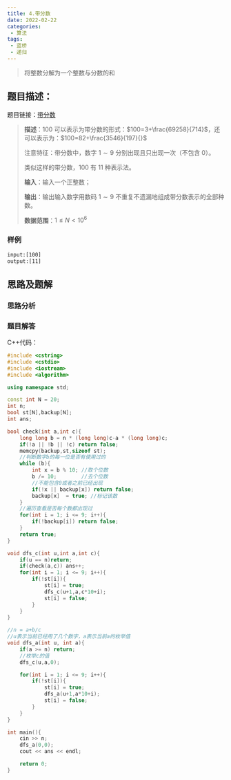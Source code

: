 ```yaml
---
title: 4.带分数
date: 2022-02-22
categories:
 - 算法
tags:
 - 蓝桥
 - 递归
---
```


> 将整数分解为一个整数与分数的和

<!-- more -->

## 题目描述：

题目链接：[带分数](https://www.acwing.com/problem/content/1211/)

> **描述**：$100$ 可以表示为带分数的形式：$100=3+\frac{69258}{714}$，还可以表示为：$100=82+\frac{3546}{197}{}$
>
> 注意特征：带分数中，数字 $1∼9$ 分别出现且只出现一次（不包含 $0$）。
>
> 类似这样的带分数，$100$ 有 $11$ 种表示法。
>
> **输入**：输入一个正整数；
>
> **输出**：输出输入数字用数码 $1∼9$ 不重复不遗漏地组成带分数表示的全部种数。
>
> **数据范围**：$1 \leq N < 10^6$

### 样例

```html
input:[100]
output:[11]
```

## 思路及题解

### 思路分析



### 题目解答

C++代码：

```cpp
#include <cstring>
#include <cstdio>
#include <iostream>
#include <algorithm>

using namespace std;

const int N = 20;
int n;
bool st[N],backup[N];
int ans;

bool check(int a,int c){
    long long b = n * (long long)c-a * (long long)c;
    if(!a || !b || !c) return false;
    memcpy(backup,st,sizeof st);
    //判断数字b的每一位是否有使用过的
    while (b){
        int x = b % 10; //取个位数
        b /= 10;        //去个位数
        //不能包含0或者之前已经出现
        if(!x || backup[x]) return false;
        backup[x]  = true; //标记该数
    }
    //遍历查看是否每个数都出现过
    for(int i = 1; i <= 9; i++){
        if(!backup[i]) return false;
    }
    return true;  
}

void dfs_c(int u,int a,int c){
    if(u == n)return;
    if(check(a,c)) ans++;
    for(int i = 1; i <= 9; i++){
        if(!st[i]){
            st[i] = true;
            dfs_c(u+1,a,c*10+i);
            st[i] = false;
        }
    }
}

//n = a+b/c
//u表示当前已经用了几个数字，a表示当前a的枚举值
void dfs_a(int u, int a){
    if(a >= n) return;
    //枚举c的值
    dfs_c(u,a,0);

    for(int i = 1; i <= 9; i++){
        if(!st[i]){
            st[i] = true;
            dfs_a(u+1,a*10+i);
            st[i] = false;
        }
    }
}

int main(){
    cin >> n;
    dfs_a(0,0);
    cout << ans << endl;

    return 0;
}
